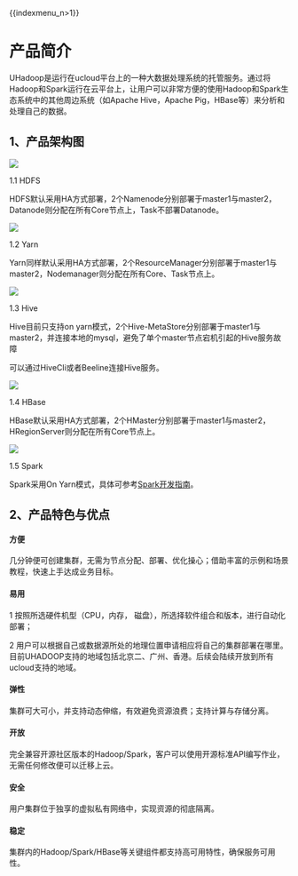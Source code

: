 {{indexmenu_n>1}}

# 产品简介

UHadoop是运行在ucloud平台上的一种大数据处理系统的托管服务。通过将Hadoop和Spark运行在云平台上，让用户可以非常方便的使用Hadoop和Spark生态系统中的其他周边系统（如Apache
Hive，Apache Pig，HBase等）来分析和处理自己的数据。

## 1、产品架构图

![](/images/jiagou.png)

1.1 HDFS

HDFS默认采用HA方式部署，2个Namenode分别部署于master1与master2，Datanode则分配在所有Core节点上，Task不部署Datanode。

![](/images/developer/hdfs.jpg)

1.2 Yarn

Yarn同样默认采用HA方式部署，2个ResourceManager分别部署于master1与master2，Nodemanager则分配在所有Core、Task节点上。

![](/images/developer/yarn.jpg)

1.3 Hive

Hive目前只支持on
yarn模式，2个Hive-MetaStore分别部署于master1与master2，并连接本地的mysql，避免了单个master节点宕机引起的Hive服务故障

可以通过HiveCli或者Beeline连接Hive服务。

![](/images/developer/hive.jpg)

1.4 HBase

HBase默认采用HA方式部署，2个HMaster分别部署于master1与master2，HRegionServer则分配在所有Core节点上。

![](/images/developer/hbase.jpg)

1.5 Spark

Spark采用On
Yarn模式，具体可参考[Spark开发指南](https://docs.ucloud.cn/analysis/uhadoop/developer/sparkdev)。

## 2、产品特色与优点

#### 方便

几分钟便可创建集群，无需为节点分配、部署、优化操心；借助丰富的示例和场景教程，快速上手达成业务目标。

#### 易用

1 按照所选硬件机型（CPU，内存， 磁盘），所选择软件组合和版本，进行自动化部署；

2 用户可以根据自己或数据源所处的地理位置申请相应将自己的集群部署在哪里。目前UHADOOP支持的地域包括北京二、广州、香港。后续会陆续开放到所有ucloud支持的地域。

#### 弹性

集群可大可小，并支持动态伸缩，有效避免资源浪费；支持计算与存储分离。

#### 开放

完全兼容开源社区版本的Hadoop/Spark，客户可以使用开源标准API编写作业，无需任何修改便可以迁移上云。

#### 安全

用户集群位于独享的虚拟私有网络中，实现资源的彻底隔离。

#### 稳定

集群内的Hadoop/Spark/HBase等关键组件都支持高可用特性，确保服务可用性。

